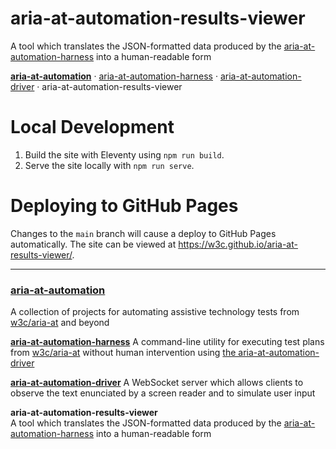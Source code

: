 # aria-at-automation-results-viewer

A tool which translates the JSON-formatted data produced by the [aria-at-automation-harness](https://github.com/w3c/aria-at-automation-harness) into a human-readable form

**[aria-at-automation](https://github.com/w3c/aria-at-automation)** &middot; [aria-at-automation-harness](https://github.com/w3c/aria-at-automation-harness) &middot; [aria-at-automation-driver](https://github.com/w3c/aria-at-automation-driver) &middot; aria-at-automation-results-viewer

# Local Development
1. Build the site with Eleventy using `npm run build`.
2. Serve the site locally with `npm run serve`.

# Deploying to GitHub Pages
Changes to the `main` branch will cause a deploy to GitHub Pages automatically.
The site can be viewed at https://w3c.github.io/aria-at-results-viewer/.

---

### [aria-at-automation](https://github.com/w3c/aria-at-automation)

A collection of projects for automating assistive technology tests from [w3c/aria-at](https://github.com/w3c/aria-at) and beyond

**[aria-at-automation-harness](https://github.com/w3c/aria-at-automation-harness)**
A command-line utility for executing test plans from [w3c/aria-at](https://github.com/w3c/aria-at) without human intervention using [the aria-at-automation-driver](https://github.com/w3c/aria-at-automation-driver)

**[aria-at-automation-driver](https://github.com/w3c/aria-at-automation-driver)**
A WebSocket server which allows clients to observe the text enunciated by a screen reader and to simulate user input

**aria-at-automation-results-viewer**  
A tool which translates the JSON-formatted data produced by the [aria-at-automation-harness](https://github.com/w3c/aria-at-automation-harness) into a human-readable form
